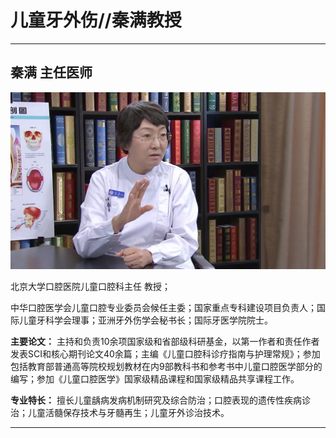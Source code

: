 # 儿童牙外伤//秦满教授

---

## 秦满 主任医师

![1678943375684](image/c02_058/1678943375684.png)

北京大学口腔医院儿童口腔科主任 教授；

中华口腔医学会儿童口腔专业委员会候任主委；国家重点专科建设项目负责人；国际儿童牙科学会理事；亚洲牙外伤学会秘书长；国际牙医学院院士。


**主要论文：** 主持和负责10余项国家级和省部级科研基金，以第一作者和责任作者发表SCI和核心期刊论文40余篇；主编《儿童口腔科诊疗指南与护理常规》；参加包括教育部普通高等院校规划教材在内9部教科书和参考书中儿童口腔医学部分的编写；参加《儿童口腔医学》国家级精品课程和国家级精品共享课程工作。


**专业特长：** 擅长儿童龋病发病机制研究及综合防治；口腔表现的遗传性疾病诊治；儿童活髓保存技术与牙髓再生；儿童牙外诊治技术。

---
